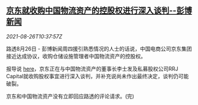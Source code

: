 <!--1629975662000-->
[京东就收购中国物流资产的控股权进行深入谈判--彭博新闻](https://cn.reuters.com/article/jd-china-logistics-acquisition-0826-idCNKBS2FR0XT)
------

<div><i>2021-08-26T10:37:57Z</i></div><p>路透8月26日 - 彭博新闻周四援引熟悉情况的人士的话说，中国电商公司京东集团接近达成协议，收购仓储设施管理者中国物流资产的控股权。</p><p>报导说 <a href="https://www.bloomberg.com/news/articles/2021-08-26/jd-com-said-to-near-deal-for-china-logistics-controlling-stake?sref=WJKVI5nK">here</a>，京东正在与中国物流资产的董事长李士发及私募股权公司RRJ Capital就收购股权事宜进行深入谈判，并补充说尚未作出最终决定，谈判仍可能破裂。</p><p>京东和中国物流资产没有立即回应路透的评论请求。(完)</p>
